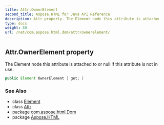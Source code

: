 ```yaml
---
title: Attr.OwnerElement
second_title: Aspose.HTML for Java API Reference
description: Attr property. The Element node this attribute is attached to or null if this attribute is not in use
type: docs
weight: 80
url: /net/com.aspose.html.dom/attr/ownerelement/
---
```

## Attr.OwnerElement property

The Element node this attribute is attached to or null if this attribute is not in use.

```java
public Element OwnerElement { get; }
```

### See Also

* class [Element](../../element/)
* class [Attr](../)
* package [com.aspose.html.Dom](../../attr/)
* package [Aspose.HTML](../../../)
